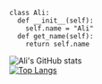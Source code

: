 ```
class Ali:
  def __init__(self):
    self.name = "Ali"
  def get_name(self):
    return self.name
```
![Ali's GitHub stats](https://github-readme-stats.vercel.app/api?username=alisheritgroup&show_icons=true&theme=radical) <br>
[![Top Langs](https://github-readme-stats.vercel.app/api/top-langs/?username=alisheritgroup&layout=compact&theme=radical)](https://github.com/alisheritgroup/github-readme-stats)
